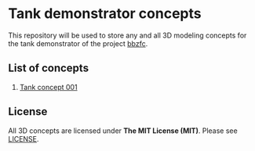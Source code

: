 # Tank demonstrator concepts

This repository will be used to store any and all 3D modeling concepts for the tank demonstrator
of the project [bbzfc](https://github.com/bbzfc/bbzfc).

## List of concepts

1. [Tank concept 001](001/Readme.md)

## License

All 3D concepts are licensed under **The MIT License (MIT)**. Please see [LICENSE](LICENSE).
